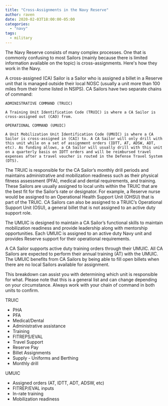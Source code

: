 ```yaml
---
title: "Cross-Assignments in the Navy Reserve"
author: raven
date: 2020-02-03T18:00:00-05:00
categories:
  - "navy"
tags:
  - military
---
```




The Navy Reserve consists of many complex processes. One that is commonly confusing to most Sailors (mainly because there is limited information available on the topic) is cross-assignments. Here's how they work in the Navy.

<!--more-->

A cross-assigned (CA) Sailor is a Sailor who is assigned a billet in a Reserve unit that is managed outside their local NOSC (usually a unit more than 100 miles from their home listed in NSIPS). CA Sailors have two separate chains of command:

    ADMINISTRATIVE COMMAND (TRUIC)

    A Training Unit Identification Code (TRUIC) is where a CA Sailor is cross-assigned out (CAO) from. 

    OPERATIONAL COMMAND (UMUIC)

    A Unit Mobilization Unit Identification Code (UMUIC) is where a CA Sailor is cross-assigned in (CAI) to. A CA Sailor will only drill with this unit while on a set of assignment orders (IDTT, AT, ADSW, ADT, etc). As funding allows, a CA Sailor will usually drill with this unit on a quarterly basis on IDTT orders and will be reimbursed travel expenses after a travel voucher is routed in the Defense Travel System (DTS).

The TRUIC is responsible for the CA Sailor’s monthly drill periods and maintains administrative and mobilization readiness such as their physical fitness assessment (PFA), medical and dental requirements, and training. These Sailors are usually assigned to local units within the TRUIC that are the best fit for the Sailor’s rate or designator. For example, a Reserve nurse would be assigned to an Operational Health Support Unit (OHSU) that is part of the TRUIC. CA Sailors can also be assigned to a TRUIC’s Operational Support Unit (OSU), a general billet that is not assigned to an active duty support role.

The UMUIC is designed to maintain a CA Sailor’s functional skills to maintain mobilization readiness and provide leadership along with mentorship opportunities. Each UMUIC is assigned to an active duty Navy unit and provides Reserve support for their operational requirements.

A CA Sailor supports active duty training orders through their UMUIC. All CA Sailors are expected to perform their annual training (AT) with the UMUIC.  The UMUIC benefits from CA Sailors by being able to fill open billets when there are no local Sailors available for assignment. 

This breakdown can assist you with determining which unit is responsible for what. Please note that this is a general list and can change depending on your circumstance. Always work with your chain of command in both units to confirm.

TRUIC
- PHA
- PFA
- Medical/Dental
- Administrative assistance
- Training
- FITREPS/EVAL
- Travel Support
- Reserve Pay
- Billet Assignments
- Supply - Uniforms and Berthing
- Monthly drill

UMUIC
- Assigned orders (AT, IDTT, ADT, ADSW, etc)
- FITREP/EVAL inputs
- In-rate training
- Mobilization readiness

